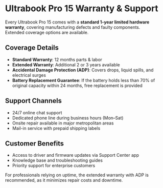 # Ultrabook Pro 15 Warranty & Support

Every Ultrabook Pro 15 comes with a **standard 1-year limited hardware warranty**, covering manufacturing defects and faulty components. Extended coverage options are available.

## Coverage Details

- **Standard Warranty**: 12 months parts & labor
- **Extended Warranty**: Additional 2 or 3 years available
- **Accidental Damage Protection (ADP)**: Covers drops, liquid spills, and electrical surges
- **Battery Replacement Guarantee**: If the battery holds less than 70% of original capacity within 24 months, free replacement is provided

## Support Channels

- 24/7 online chat support
- Dedicated phone line during business hours (Mon–Sat)
- Onsite repair available in major metropolitan areas
- Mail-in service with prepaid shipping labels

## Customer Benefits

- Access to driver and firmware updates via Support Center app
- Knowledge base and troubleshooting guides
- Priority support for enterprise customers

For professionals relying on uptime, the extended warranty with ADP is recommended, as it minimizes repair costs and downtime.
